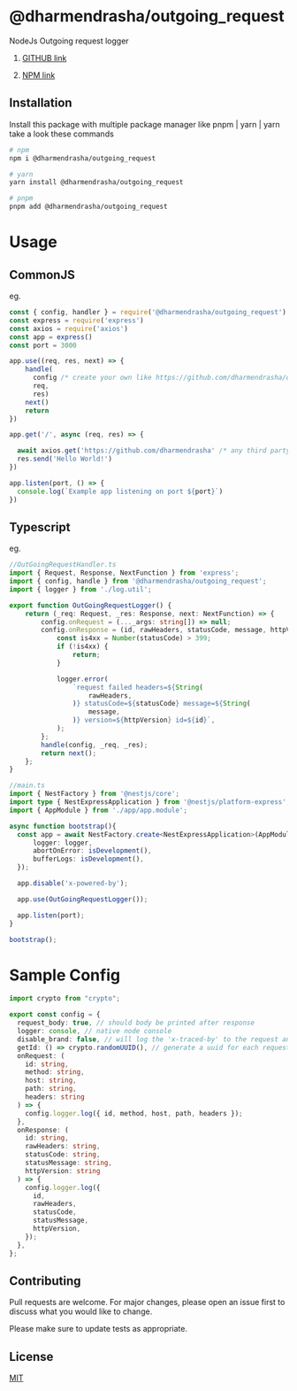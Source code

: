# @dharmendrasha/outgoing_request

NodeJs Outgoing request logger

1. [GITHUB link](https://github.com/dharmendrasha/outgoing_request)

2. [NPM link](https://www.npmjs.com/package/@dharmendrasha/outgoing_request)

## Installation

Install this package with multiple package manager like pnpm | yarn | yarn take a look these commands

```bash
# npm
npm i @dharmendrasha/outgoing_request

# yarn
yarn install @dharmendrasha/outgoing_request

# pnpm
pnpm add @dharmendrasha/outgoing_request

```

# Usage

## CommonJS

eg.

```javascript
const { config, handler } = require('@dharmendrasha/outgoing_request')
const express = require('express')
const axios = require('axios')
const app = express()
const port = 3000

app.use((req, res, next) => {
    handle(
      config /* create your own like https://github.com/dharmendrasha/outgoing_request#sample-config*/, 
      req, 
      res)
    next()
    return
})

app.get('/', async (req, res) => {

  await axios.get('https://github.com/dharmendrasha' /* any third party api can call indipendently and and request will be traced to the console and '@dharmendrasha/outgoing_request' */)
  res.send('Hello World!')
})

app.listen(port, () => {
  console.log(`Example app listening on port ${port}`)
})
```

## Typescript

eg.

```typescript
//OutGoingRequestHandler.ts
import { Request, Response, NextFunction } from 'express';
import { config, handle } from '@dharmendrasha/outgoing_request';
import { logger } from './log.util';

export function OutGoingRequestLogger() {
    return (_req: Request, _res: Response, next: NextFunction) => {
        config.onRequest = (..._args: string[]) => null;
        config.onResponse = (id, rawHeaders, statusCode, message, httpVersion) => {
            const is4xx = Number(statusCode) > 399;
            if (!is4xx) {
                return;
            }

            logger.error(
                `request failed headers=${String(
                    rawHeaders,
                )} statusCode=${statusCode} message=${String(
                    message,
                )} version=${httpVersion} id=${id}`,
            );
        };
        handle(config, _req, _res);
        return next();
    };
}

//main.ts
import { NestFactory } from '@nestjs/core';
import type { NestExpressApplication } from '@nestjs/platform-express';
import { AppModule } from './app/app.module';

async function bootstrap(){
  const app = await NestFactory.create<NestExpressApplication>(AppModule, {
      logger: logger,
      abortOnError: isDevelopment(),
      bufferLogs: isDevelopment(),
  });

  app.disable('x-powered-by');

  app.use(OutGoingRequestLogger());

  app.listen(port);
}

bootstrap();

```

# Sample Config

```typescript
import crypto from "crypto";

export const config = {
  request_body: true, // should body be printed after response
  logger: console, // native node console
  disable_brand: false, // will log the 'x-traced-by' to the request and response header
  getId: () => crypto.randomUUID(), // generate a uuid for each request to maintain
  onRequest: (
    id: string,
    method: string,
    host: string,
    path: string,
    headers: string
  ) => {
    config.logger.log({ id, method, host, path, headers });
  },
  onResponse: (
    id: string,
    rawHeaders: string,
    statusCode: string,
    statusMessage: string,
    httpVersion: string
  ) => {
    config.logger.log({
      id,
      rawHeaders,
      statusCode,
      statusMessage,
      httpVersion,
    });
  },
};

```

## Contributing

Pull requests are welcome. For major changes, please open an issue first
to discuss what you would like to change.

Please make sure to update tests as appropriate.

## License

[MIT](https://choosealicense.com/licenses/mit/)
